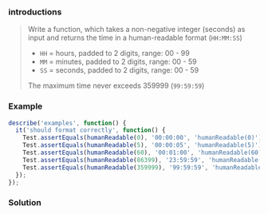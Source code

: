 ###  introductions

> Write a function, which takes a non-negative integer (seconds) as input and returns the time in a human-readable format (`HH:MM:SS`)
>
> - `HH` = hours, padded to 2 digits, range: 00 - 99
> - `MM` = minutes, padded to 2 digits, range: 00 - 59
> - `SS` = seconds, padded to 2 digits, range: 00 - 59
>
> The maximum time never exceeds 359999 (`99:59:59`)



### Example

```js
describe('examples', function() {
  it('should format correctly', function() {
    Test.assertEquals(humanReadable(0), '00:00:00', 'humanReadable(0)');
    Test.assertEquals(humanReadable(5), '00:00:05', 'humanReadable(5)');
    Test.assertEquals(humanReadable(60), '00:01:00', 'humanReadable(60)');
    Test.assertEquals(humanReadable(86399), '23:59:59', 'humanReadable(86399)');
    Test.assertEquals(humanReadable(359999), '99:59:59', 'humanReadable(359999)');
  });
});
```



### Solution

```js
```

